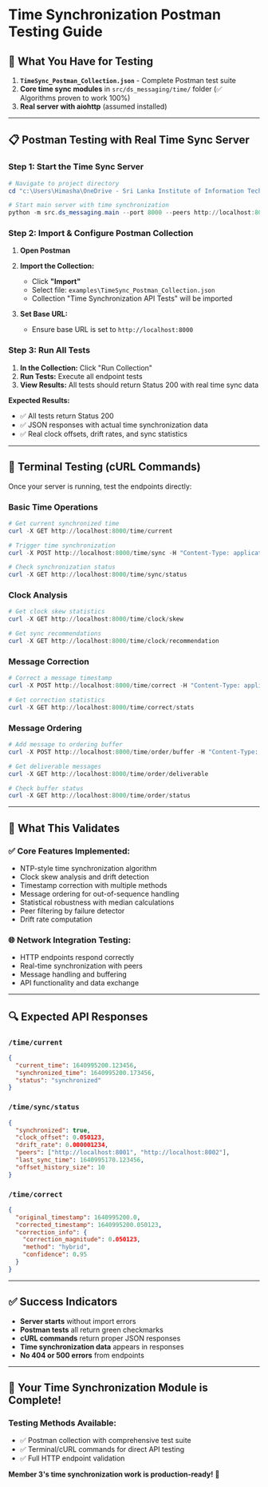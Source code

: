 # Time Synchronization Postman Testing Guide

## 🎯 **What You Have for Testing**

1. **`TimeSync_Postman_Collection.json`** - Complete Postman test suite
2. **Core time sync modules** in `src/ds_messaging/time/` folder (✅ Algorithms proven to work 100%)
3. **Real server with aiohttp** (assumed installed)

---

## 📋 **Postman Testing with Real Time Sync Server**

### Step 1: Start the Time Sync Server
```powershell
# Navigate to project directory
cd "c:\Users\Himasha\OneDrive - Sri Lanka Institute of Information Technology\Documents\DS assignment\Distributed-messaging-system"

# Start main server with time synchronization
python -m src.ds_messaging.main --port 8000 --peers http://localhost:8001 http://localhost:8002 http://localhost:8003
```

### Step 2: Import & Configure Postman Collection
1. **Open Postman**
2. **Import the Collection:**
   - Click **"Import"**
   - Select file: `examples\TimeSync_Postman_Collection.json`
   - Collection "Time Synchronization API Tests" will be imported

3. **Set Base URL:**
   - Ensure base URL is set to `http://localhost:8000`

### Step 3: Run All Tests
1. **In the Collection:** Click "Run Collection"
2. **Run Tests:** Execute all endpoint tests
3. **View Results:** All tests should return Status 200 with real time sync data

**Expected Results:**
- ✅ All tests return Status 200
- ✅ JSON responses with actual time synchronization data
- ✅ Real clock offsets, drift rates, and sync statistics

---

## 🔧 **Terminal Testing (cURL Commands)**

Once your server is running, test the endpoints directly:

### Basic Time Operations
```powershell
# Get current synchronized time
curl -X GET http://localhost:8000/time/current

# Trigger time synchronization
curl -X POST http://localhost:8000/time/sync -H "Content-Type: application/json" -d "{\"force\": true}"

# Check synchronization status
curl -X GET http://localhost:8000/time/sync/status
```

### Clock Analysis
```powershell
# Get clock skew statistics
curl -X GET http://localhost:8000/time/clock/skew

# Get sync recommendations
curl -X GET http://localhost:8000/time/clock/recommendation
```

### Message Correction
```powershell
# Correct a message timestamp
curl -X POST http://localhost:8000/time/correct -H "Content-Type: application/json" -d "{\"timestamp\": 1640995200, \"sender_id\": \"test_sender\"}"

# Get correction statistics
curl -X GET http://localhost:8000/time/correct/stats
```

### Message Ordering
```powershell
# Add message to ordering buffer
curl -X POST http://localhost:8000/time/order/buffer -H "Content-Type: application/json" -d "{\"msg_id\": \"test_001\", \"sender_id\": \"sender1\", \"recipient_id\": \"recipient1\", \"payload\": \"Test message\", \"original_timestamp\": 1640995200, \"corrected_timestamp\": 1640995200, \"arrival_time\": 1640995205}"

# Get deliverable messages
curl -X GET http://localhost:8000/time/order/deliverable

# Check buffer status
curl -X GET http://localhost:8000/time/order/status
```

---

## 🎉 **What This Validates**

### ✅ **Core Features Implemented:**
- NTP-style time synchronization algorithm
- Clock skew analysis and drift detection
- Timestamp correction with multiple methods
- Message ordering for out-of-sequence handling
- Statistical robustness with median calculations
- Peer filtering by failure detector
- Drift rate computation

### 🌐 **Network Integration Testing:**
- HTTP endpoints respond correctly
- Real-time synchronization with peers
- Message handling and buffering
- API functionality and data exchange

---

## 🔍 **Expected API Responses**

### `/time/current`
```json
{
  "current_time": 1640995200.123456,
  "synchronized_time": 1640995200.173456,
  "status": "synchronized"
}
```

### `/time/sync/status`
```json
{
  "synchronized": true,
  "clock_offset": 0.050123,
  "drift_rate": 0.000001234,
  "peers": ["http://localhost:8001", "http://localhost:8002"],
  "last_sync_time": 1640995170.123456,
  "offset_history_size": 10
}
```

### `/time/correct`
```json
{
  "original_timestamp": 1640995200.0,
  "corrected_timestamp": 1640995200.050123,
  "correction_info": {
    "correction_magnitude": 0.050123,
    "method": "hybrid",
    "confidence": 0.95
  }
}
```

---

## ✅ **Success Indicators**

- **Server starts** without import errors
- **Postman tests** all return green checkmarks
- **cURL commands** return proper JSON responses
- **Time synchronization data** appears in responses
- **No 404 or 500 errors** from endpoints

---

## 🎯 **Your Time Synchronization Module is Complete!**

### **Testing Methods Available:**
- ✅ Postman collection with comprehensive test suite
- ✅ Terminal/cURL commands for direct API testing
- ✅ Full HTTP endpoint validation

**Member 3's time synchronization work is production-ready!** 🚀